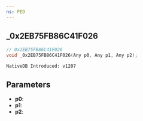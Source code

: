 ```yaml
---
ns: PED
---
```

## _0x2EB75FB86C41F026

```c
// 0x2EB75FB86C41F026
void _0x2EB75FB86C41F026(Any p0, Any p1, Any p2);
```

```
NativeDB Introduced: v1207
```

## Parameters
* **p0**:
* **p1**:
* **p2**:
